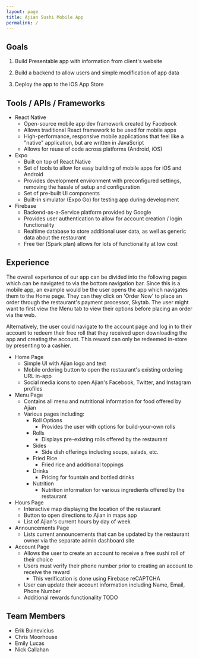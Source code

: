 ```yaml
---
layout: page
title: Ajian Sushi Mobile App
permalink: /
---
```


## Goals
1. Build Presentable app with information from client's website

2. Build a backend to allow users and simple modification of app data

3. Deploy the app to the iOS App Store

## Tools / APIs / Frameworks
- React Native
    - Open-source mobile app dev framework created by Facebook
    - Allows traditional React framework to be used for mobile apps
    - High-performance, responsive mobile applications that feel like a "native" application, but are written in JavaScript
    - Allows for reuse of code across platforms (Android, iOS)
- Expo
    - Built on top of React Native
    - Set of tools to allow for easy building of mobile apps for iOS and Android
    - Provides development environment with preconfigured settings, removing the hassle of setup and configuration
    - Set of pre-built UI components
    - Built-in simulator (Expo Go) for testing app during development
- Firebase
    - Backend-as-a-Service platform provided by Google
    - Provides user authentication to allow for account creation / login functionality 
    - Realtime database to store additional user data, as well as generic data about the restaurant
    - Free tier (Spark plan) allows for lots of functionality at low cost

## Experience
The overall experience of our app can be divided into the following pages which can be navigated to via the bottom navigation bar. Since this is a mobile app, an example would be the user opens the app which navigates them to the Home page. They can they click on 'Order Now' to place an order through the restaurant's payment processor, Skytab. The user might want to first view the Menu tab to view their options before placing an order via the web. 

Alternatively, the user could navigate to the account page and log in to their account to redeem their free roll that they received upon downloading the app and creating the account. This reward can only be redeemed in-store by presenting to a cashier. 
- Home Page
    - Simple UI with Ajian logo and text
    - Mobile ordering button to open the restaurant's existing ordering URL in-app
    - Social media icons to open Ajian's Facebook, Twitter, and Instagram profiles
- Menu Page
    - Contains all menu and nutritional information for food offered by Ajian
    - Various pages including:
        - Roll Options  
            - Provides the user with options for build-your-own rolls
        - Rolls
            - Displays pre-existing rolls offered by the restaurant
        - Sides
            - Side dish offerings including soups, salads, etc.
        - Fried Rice
            - Fried rice and additional toppings
        - Drinks
            - Pricing for fountain and bottled drinks
        - Nutrition
            - Nutrition information for various ingredients offered by the restaurant
- Hours Page
    - Interactive map displaying the location of the restaurant
    - Button to open directions to Ajian in maps app
    - List of Ajian's current hours by day of week
- Announcements Page
    - Lists current announcements that can be updated by the restaurant owner via the separate admin dashboard site
- Account Page
    - Allows the user to create an account to receive a free sushi roll of their choice
    - Users must verify their phone number prior to creating an account to receive the reward
        - This verification is done using Firebase reCAPTCHA
    - User can update their account information including Name, Email, Phone Number
    - Additional rewards functionality TODO

## Team Members
- Erik Buinevicius
- Chris Moorhouse
- Emily Lucas
- Nick Callahan